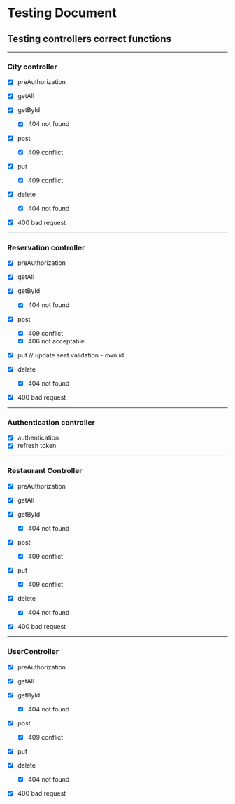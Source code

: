 # Testing Document

## Testing controllers correct functions

--------------------------

### City controller

- [x] preAuthorization

- [x] getAll
- [x] getById
  - [x] 404 not found
- [x] post
  - [x] 409 conflict
- [x] put
  - [x] 409 conflict
- [x] delete
  - [x] 404 not found
- [x] 400 bad request


--------------------------

### Reservation controller

- [x] preAuthorization

- [x] getAll
- [x] getById
  - [x] 404 not found
- [x] post
  - [x] 409 conflict
  - [x] 406 not acceptable
- [x] put // update seat validation - own id
- [x] delete
  - [x] 404 not found
- [x] 400 bad request

--------------------------

### Authentication controller

- [x] authentication
- [x] refresh token

--------------------------

### Restaurant Controller

- [x] preAuthorization

- [x] getAll
- [x] getById
  - [x] 404 not found
- [x] post
  - [x] 409 conflict
- [x] put
  - [x] 409 conflict
- [x] delete
  - [x] 404 not found
- [x] 400 bad request


--------------------------

### UserController

- [x] preAuthorization

- [x] getAll
- [x] getById
  - [x] 404 not found
- [x] post
  - [x] 409 conflict
- [x] put
- [x] delete
  - [x] 404 not found
- [x] 400 bad request
